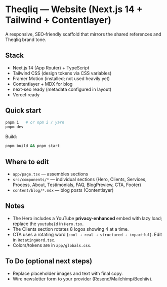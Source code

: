 # Theqliq — Website (Next.js 14 + Tailwind + Contentlayer)

A responsive, SEO‑friendly scaffold that mirrors the shared references and Theqliq brand tone.

## Stack
- Next.js 14 (App Router) + TypeScript
- Tailwind CSS (design tokens via CSS variables)
- Framer Motion (installed; not used heavily yet)
- Contentlayer + MDX for blog
- next-seo ready (metadata configured in layout)
- Vercel‑ready

## Quick start
```bash
pnpm i   # or npm i / yarn
pnpm dev
```
Build:
```bash
pnpm build && pnpm start
```

## Where to edit
- `app/page.tsx` — assembles sections
- `src/components/*` — individual sections (Hero, Clients, Services, Process, About, Testimonials, FAQ, BlogPreview, CTA, Footer)
- `content/blog/*.mdx` — blog posts (Contentlayer)

## Notes
- The Hero includes a YouTube **privacy-enhanced** embed with lazy load; replace the `youtubeId` in `Hero.tsx`.
- The Clients section rotates 8 logos showing 4 at a time.
- CTA uses a rotating word (`cool → real → structured → impactful`). Edit in `RotatingWord.tsx`.
- Colors/tokens are in `app/globals.css`.

## To Do (optional next steps)
- Replace placeholder images and text with final copy.
- Wire newsletter form to your provider (Resend/Mailchimp/Beehiiv).
